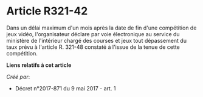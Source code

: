 # Article R321-42

Dans un délai maximum d'un mois après la date de fin d'une compétition de jeux vidéo, l'organisateur déclare par voie
électronique au service du ministère de l'intérieur chargé des courses et jeux tout dépassement du taux prévu à l'article R.
321-48 constaté à l'issue de la tenue de cette compétition.

**Liens relatifs à cet article**

_Créé par_:

  - Décret n°2017-871 du 9 mai 2017 - art. 1
